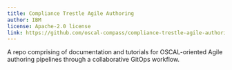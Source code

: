 ```yaml
---
title: Compliance Trestle Agile Authoring
author: IBM
license: Apache-2.0 license
link: https://github.com/oscal-compass/compliance-trestle-agile-authoring
---
```


A repo comprising of documentation and tutorials for OSCAL-oriented Agile authoring pipelines through a collaborative GitOps workflow.


